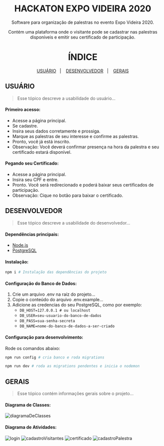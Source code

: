 <h1 align="center">
  HACKATON EXPO VIDEIRA 2020
</h1>

<p align="center">
Software para organização de palestras no evento Expo Videira 2020.
</p>
<p align="center">
Contém uma plataforma onde o visitante pode se cadastrar nas palestras disponíveis e emitir seu certificado de participação.
</p>

<h1 align="center">
  ÍNDICE
</h1>

<p align="center">
  <a href="#id_01">USUÁRIO</a>&nbsp;&nbsp;&nbsp;|&nbsp;&nbsp;&nbsp;
  <a href="#id_02">DESENVOLVEDOR</a>&nbsp;&nbsp;&nbsp;|&nbsp;&nbsp;&nbsp;
  <a href="#id_03">GERAIS</a>
</p>

## USUÁRIO <a name="id_01"></a>
> Esse tópico descreve a usabilidade do usuário...

#### Primeiro acesso:
- Acesse a página principal.
- Se cadastre.
- Insira seus dados corretamente e prossiga.
- Marque as palestras de seu interesse e confirme as palestras.
- Pronto, você já está inscrito.
- Observação: Você deverá confirmar presença na hora da palestra e seu certificado estará disponível.

#### Pegando seu Certificado:
- Acesse a página principal.
- Insira seu CPF e entre.
- Pronto. Você será redirecionado e poderá baixar seus certificados de participação.
- Observação: Cique no botão para baixar o certificado.

## DESENVOLVEDOR <a name="id_02"></a>
> Esse tópico descreve a usabilidade do desenvolvedor...
#### Dependências principais:
- [Node.js](https://nodejs.org/en/)
- [PostgreSQL](https://www.postgresql.org/download/)

#### Instalação:

```sh
npm i # Instalação das dependências do projeto
```

#### Configuração do Banco de Dados:

1. Crie um arquivo .env na raíz do projeto...
2. Copie o conteúdo do arquivo .env.example...
3. Adicione as credencias do seu PostgreSQL, como por exemplo:
    - ``` DB_HOST=127.0.0.1 # ou localhost ```
    - ``` DB_USER=seu-usuario-do-banco-de-dados ```
    - ``` DB_PASS=sua-senha-secreta ```
    - ``` DB_NAME=nome-do-banco-de-dados-a-ser-criado ```


#### Configuração para desenvolvimento:

Rode os comandos abaixo:
 ```sh
 npm run config # cria banco e roda migrations

 npm run dev # roda as migrations pendentes e inicia o nodemon
 ```
 
## GERAIS <a name="id_03"></a>
> Esse tópico contém informações gerais sobre o projeto...

#### Diagrama de Classes:

![diagramaDeClasses](https://ap.imagensbrasil.org/images/2020/02/25/Diagrama.png)

#### Diagrama de Atividades:
![login](https://ap.imagensbrasil.org/images/2020/02/25/Sem-titulo.png)
![cadastroVisitantes](https://ap.imagensbrasil.org/images/2020/02/25/cadastroVisitantes.png)
![certificado](https://ap.imagensbrasil.org/images/2020/02/25/certificado.jpg)
![cadastroPalestra](https://ap.imagensbrasil.org/images/2020/02/25/cadastroPalestra.jpg)
